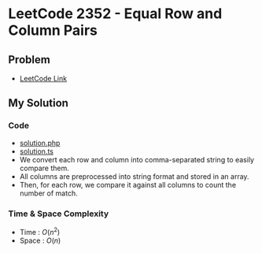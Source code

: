 # LeetCode 2352 - Equal Row and Column Pairs

## Problem  
- [LeetCode Link](https://leetcode.com/problems/equal-row-and-column-pairs/)

## My Solution

### Code
- [solution.php](./solution.php)
- [solution.ts](./solution.ts)
- We convert each row and column into comma-separated string to easily compare them.
- All columns are preprocessed into string format and stored in an array.
- Then, for each row, we compare it against all columns to count the number of match.

### Time & Space Complexity
- Time : $O(n^2)$
- Space : $O(n)$
